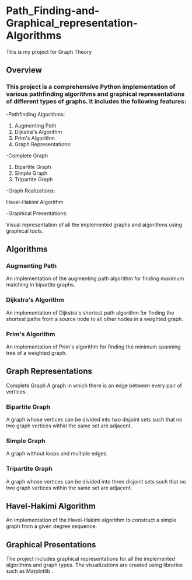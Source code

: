 # Path_Finding-and-Graphical_representation-Algorithms
This is my project for Graph Theory

## Overview
### This project is a comprehensive Python implementation of various pathfinding algorithms and graphical representations of different types of graphs. It includes the following features:

-Pathfinding Algorithms:

1. Augmenting Path
2. Dijkstra's Algorithm
3. Prim's Algorithm
4. Graph Representations:

-Complete Graph
1. Bipartite Graph
2. Simple Graph
3. Tripartite Graph

-Graph Realizations:

Havel-Hakimi Algorithm

-Graphical Presentations:

Visual representation of all the implemented graphs and algorithms using graphical tools.

## Algorithms
### Augmenting Path
An implementation of the augmenting path algorithm for finding maximum matching in bipartite graphs.

### Dijkstra's Algorithm
An implementation of Dijkstra's shortest path algorithm for finding the shortest paths from a source node to all other nodes in a weighted graph.

### Prim's Algorithm
An implementation of Prim's algorithm for finding the minimum spanning tree of a weighted graph.

## Graph Representations
Complete Graph
A graph in which there is an edge between every pair of vertices.

### Bipartite Graph
A graph whose vertices can be divided into two disjoint sets such that no two graph vertices within the same set are adjacent.

### Simple Graph
A graph without loops and multiple edges.

### Tripartite Graph
A graph whose vertices can be divided into three disjoint sets such that no two graph vertices within the same set are adjacent.

## Havel-Hakimi Algorithm
An implementation of the Havel-Hakimi algorithm to construct a simple graph from a given degree sequence.

## Graphical Presentations
The project includes graphical representations for all the implemented algorithms and graph types. The visualizations are created using libraries such as Matplotlib .
